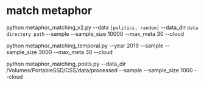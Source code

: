 # match metaphor

python metaphor_matching_v2.py --data `[politics, random]` --data_dir `data directory path` --sample --sample_size 10000  --max_meta 30 --cloud

python metaphor_matching_temporal.py --year 2019 --sample --sample_size 3000 --max_meta 30 --cloud

python metaphor_matching_posts.py --data_dir /Volumes/PortableSSD/CSS/data/processed --sample --sample_size 1000 --cloud